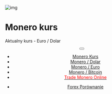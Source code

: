 ﻿<div class="jumbotron" markdown="1">

![img]({{img-url}}monero-kurz-logo.png)

# Monero kurs

Aktualny kurs - Euro / Dolar

</div>
<header class="navbar navbar-static-top navbar-inverse navbar-sticky" id="top" role="banner">
  <div class="container">
    <div class="navbar-header">
      <button class="navbar-toggle collapsed" type="button" data-toggle="collapse" data-target=".navbar-collapse">
        <span class="icon-bar"></span>
        <span class="icon-bar"></span>
        <span class="icon-bar"></span>
      </button>
    </div>
    <nav class="navbar-collapse collapse" role="navigation" style="height: 1px;" id="scrollpsy">
      <ul class="nav navbar-nav">
        <li class="active">
          <a href="#top"><span class="hidden-sm">Monero Kurs</span></a>
        </li>
        <li>
          <a href="#section-1">Monero  / Dolar</a>
        </li>
        <li>
          <a href="#section-2">Monero  / Euro</a>
        </li>
        <li>
          <a href="#section-3">Monero  / Bitcoin</a>
        </li>
           <li>
          <a href="http://blog.forexsrovnavac.cz/plus500.pl"><span style="color: red;">Trade Monero Online</span></a>
        </li>
        </ul>
      <ul class="nav navbar-nav navbar-right">
        <li>
          <a href="{{url}}">Forex <i class="fa fa-bar-chart-o"></i> Porównanie</a>
          </ul>
        </li>
      </ul>
    </nav>
  </div>
</header>
